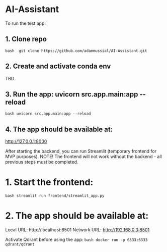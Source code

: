 # AI-Assistant

To run the test app:
## 1. Clone repo
`bash  git clone https://github.com/adammussial/AI-Assistant.git`

## 2. Create and activate conda env
TBD

## 3. Run the app: uvicorn src.app.main:app --reload
`bash uvicorn src.app.main:app --reload`

## 4. The app should be available at:
http://127.0.0.1:8000

After starting the backend, you can run Streamlit (temporary frontend for MVP purposes).
NOTE! The frontend will not work without the backend - all previous steps must be completed.
# 1. Start the frontend:
`bash streamlit run frontend/streamlit_app.py`
# 2. The app should be available at:

Local URL: http://localhost:8501
Network URL: http://192.168.0.3:8501

Activate Qdrant before using the app:
`bash docker run -p 6333:6333 qdrant/qdrant`